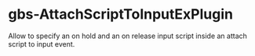 # gbs-AttachScriptToInputExPlugin
 Allow to specify an on hold and an on release input script inside an attach script to input event.
